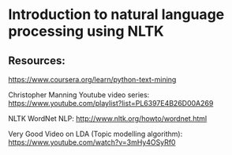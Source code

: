 # Introduction to natural language processing using NLTK

## Resources:
https://www.coursera.org/learn/python-text-mining

Christopher Manning Youtube video series: https://www.youtube.com/playlist?list=PL6397E4B26D00A269

NLTK WordNet NLP: http://www.nltk.org/howto/wordnet.html

Very Good Video on LDA (Topic modelling algorithm): https://www.youtube.com/watch?v=3mHy4OSyRf0
